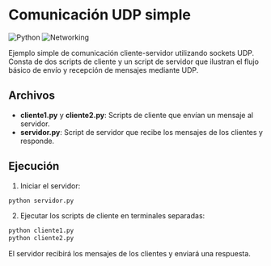 # Comunicación UDP simple

![Python](https://img.shields.io/badge/language-Python-blue)
![Networking](https://img.shields.io/badge/topic-Networking-green)

Ejemplo simple de comunicación cliente-servidor utilizando sockets UDP. Consta de dos scripts de cliente y un script de servidor que ilustran el flujo básico de envío y recepción de mensajes mediante UDP.

## Archivos

- **cliente1.py** y **cliente2.py**: Scripts de cliente que envían un mensaje al servidor.
- **servidor.py**: Script de servidor que recibe los mensajes de los clientes y responde.

## Ejecución

1. Iniciar el servidor:

```bash
python servidor.py
```

2. Ejecutar los scripts de cliente en terminales separadas:

```bash
python cliente1.py
python cliente2.py
```

El servidor recibirá los mensajes de los clientes y enviará una respuesta.
